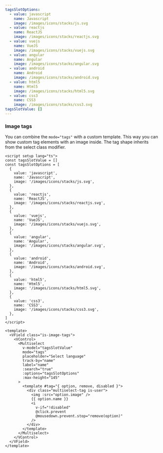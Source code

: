 ```yaml
---
tagsSlotOptions:
  - value: javascript
    name: Javascript
    image: /images/icons/stacks/js.svg
  - value: reactjs
    name: ReactJS
    image: /images/icons/stacks/reactjs.svg
  - value: vuejs
    name: VueJS
    image: /images/icons/stacks/vuejs.svg
  - value: angular
    name: Angular
    image: /images/icons/stacks/angular.svg
  - value: android
    name: Android
    image: /images/icons/stacks/android.svg
  - value: html5
    name: Html5
    image: /images/icons/stacks/html5.svg
  - value: css3
    name: CSS3
    image: /images/icons/stacks/css3.svg
tagsSlotValue: []
---
```


### Image tags

You can combine the `mode="tags"` with a custom template. This way you can
show custom tag elements with an image inside. The tag shape inherits from
the select class modifier.

<!--code-->

```vue
<script setup lang="ts">
const tagsSlotValue = []
const tagsSlotOptions = [
  {
    value: 'javascript',
    name: 'Javascript',
    image: '/images/icons/stacks/js.svg',
  },
  {
    value: 'reactjs',
    name: 'ReactJS',
    image: '/images/icons/stacks/reactjs.svg',
  },
  {
    value: 'vuejs',
    name: 'VueJS',
    image: '/images/icons/stacks/vuejs.svg',
  },
  {
    value: 'angular',
    name: 'Angular',
    image: '/images/icons/stacks/angular.svg',
  },
  {
    value: 'android',
    name: 'Android',
    image: '/images/icons/stacks/android.svg',
  },
  {
    value: 'html5',
    name: 'Html5',
    image: '/images/icons/stacks/html5.svg',
  },
  {
    value: 'css3',
    name: 'CSS3',
    image: '/images/icons/stacks/css3.svg',
  },
]
</script>

<template>
  <VField class="is-image-tags">
    <VControl>
      <Multiselect
        v-model="tagsSlotValue"
        mode="tags"
        placeholder="Select language"
        track-by="name"
        label="name"
        :search="true"
        :options="tagsSlotOptions"
        :max-height="145"
      >
        <template #tag="{ option, remove, disabled }">
          <div class="multiselect-tag is-user">
            <img :src="option.image" />
            {{ option.name }}
            <i
              v-if="!disabled"
              @click.prevent
              @mousedown.prevent.stop="remove(option)"
            />
          </div>
        </template>
      </Multiselect>
    </VControl>
  </VField>
</template>
```

<!--/code-->

<!--example-->

<div class="columns">
  <div class="column is-4">
    <VField class="is-image-tags">
      <VControl>
        <Multiselect
          v-model="frontmatter.tagsSlotValue"
          mode="tags"
          placeholder="Select language"
          trackBy="name"
          label="name"
          :search="true"
          :options="frontmatter.tagsSlotOptions"
          :max-height="145"
        >
          <template v-slot:tag="{ option, remove, disabled }">
            <div class="multiselect-tag is-user">
              <img :src="option.image" />
              {{ option.name }}
              <i
                v-if="!disabled"
                @click.prevent
                @mousedown.prevent.stop="remove(option)"
              />
            </div>
          </template>
        </Multiselect>
      </VControl>
    </VField>
  </div>
  <div class="column is-4">
    <VField class="is-image-tags is-curved-select">
      <VControl>
        <Multiselect
          v-model="frontmatter.tagsSlotValue"
          mode="tags"
          placeholder="Select language"
          trackBy="name"
          label="name"
          :search="true"
          :options="frontmatter.tagsSlotOptions"
          :max-height="145"
        >
          <template v-slot:tag="{ option, remove, disabled }">
            <div class="multiselect-tag is-user">
              <img :src="option.image" />
              {{ option.name }}
              <i
                v-if="!disabled"
                @click.prevent
                @mousedown.prevent.stop="remove(option)"
              />
            </div>
          </template>
        </Multiselect>
      </VControl>
    </VField>
  </div>
  <div class="column is-4">
    <VField class="is-image-tags is-rounded-select">
      <VControl>
        <Multiselect
          v-model="frontmatter.tagsSlotValue"
          mode="tags"
          placeholder="Select language"
          trackBy="name"
          label="name"
          :search="true"
          :options="frontmatter.tagsSlotOptions"
          :max-height="145"
        >
          <template v-slot:tag="{ option, remove, disabled }">
            <div class="multiselect-tag is-user">
              <img :src="option.image" />
              {{ option.name }}
              <i
                v-if="!disabled"
                @click.prevent
                @mousedown.prevent.stop="remove(option)"
              />
            </div>
          </template>
        </Multiselect>
      </VControl>
    </VField>
  </div>
</div>

<!--/example-->
